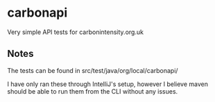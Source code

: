 # carbonapi

Very simple API tests for carbonintensity.org.uk

## Notes
The tests can be found in src/test/java/org/local/carbonapi/

I have only ran these through IntelliJ's setup, however I believe maven should be able to run them from the CLI without any issues.
